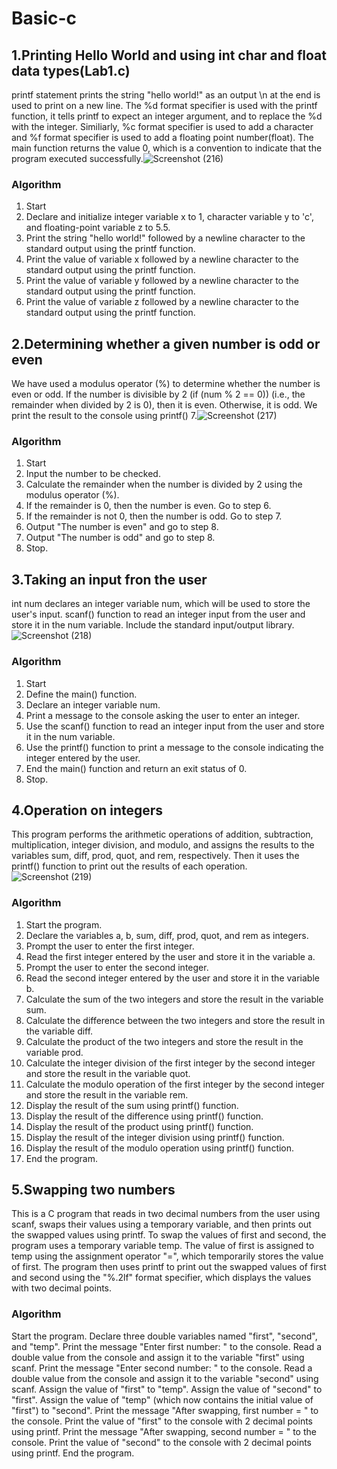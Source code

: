 # Basic-c
## 1.Printing Hello World and using int char and float data types(Lab1.c)
printf statement prints the string "hello world!" as an output
 \n at the end is used to print on a new line. 
 The %d format specifier is used with the printf function, it tells printf to expect an integer argument, and to replace the %d with the integer.
 Similiarly, %c format specifier is used to add a character and %f format specifier is used to add a floating point number(float).
 The main function returns the value 0, which is a convention to indicate that the program executed successfully.![Screenshot (216)](https://user-images.githubusercontent.com/125993593/230716229-263a61e9-45d2-49db-a3ce-1d26ee07d1f3.png)
### Algorithm
1.  Start
2.  Declare and initialize integer variable x to 1, character variable y to 'c', and floating-point variable z to 5.5.
3.  Print the string "hello world!" followed by a newline character to the standard output using the printf function.
4.  Print the value of variable x followed by a newline character to the standard output using the printf function.
5.  Print the value of variable y followed by a newline character to the standard output using the printf function.
6.  Print the value of variable z followed by a newline character to the standard output using the printf function.

  ## 2.Determining whether a given number is odd or even
 We have used a modulus operator (%) to determine whether the number is even or odd.
 If the number is divisible by 2 (if (num % 2 == 0)) (i.e., the remainder when divided by 2 is 0), then it is even. Otherwise, it is odd.
 We print the result to the console using printf() 
 7.![Screenshot (217)](https://user-images.githubusercontent.com/125993593/230735924-c7e7aa5d-de0c-4904-995e-8d7ca1665ffc.png)
  ### Algorithm
 1. Start
2. Input the number to be checked.
3. Calculate the remainder when the number is divided by 2 using the modulus operator (%).
4. If the remainder is 0, then the number is even. Go to step 6.
5. If the remainder is not 0, then the number is odd. Go to step 7.
6. Output "The number is even" and go to step 8.
7. Output "The number is odd" and go to step 8.
8. Stop.

## 3.Taking an input fron the user
int num declares an integer variable num, which will be used to store the user's input.
 scanf() function to read an integer input from the user and store it in the num variable.
 Include the standard input/output library.
 ![Screenshot (218)](https://user-images.githubusercontent.com/125993593/230738164-755cf4e1-9c0d-42e5-96d9-3bbed7790d0d.png)
 ### Algorithm
1.  Start
2.   Define the main() function.
3.  Declare an integer variable num.
4.  Print a message to the console asking the user to enter an integer.
5.  Use the scanf() function to read an integer input from the user and store it in the num variable.
6.  Use the printf() function to print a message to the console indicating the integer entered by the user.
7.  End the main() function and return an exit status of 0.
8.  Stop.
## 4.Operation on integers
This program performs the arithmetic operations of addition, subtraction, multiplication, integer division, and modulo, and assigns the results to the variables sum, diff, prod, quot, and rem, respectively. Then it uses the printf() function to print out the results of each operation.
![Screenshot (219)](https://user-images.githubusercontent.com/125993593/230738756-6b1c60ed-8390-49f9-a318-4a8d56c310ae.png)
### Algorithm
1. Start the program.
2. Declare the variables a, b, sum, diff, prod, quot, and rem as integers.
3. Prompt the user to enter the first integer.
4. Read the first integer entered by the user and store it in the variable a.
5. Prompt the user to enter the second integer.
6. Read the second integer entered by the user and store it in the variable b.
7. Calculate the sum of the two integers and store the result in the variable sum.
8. Calculate the difference between the two integers and store the result in the variable diff.
9. Calculate the product of the two integers and store the result in the variable prod.
10. Calculate the integer division of the first integer by the second integer and store the result in the variable quot.
11. Calculate the modulo operation of the first integer by the second integer and store the result in the variable rem.
12. Display the result of the sum using printf() function.
13. Display the result of the difference using printf() function.
14. Display the result of the product using printf() function.
15. Display the result of the integer division using printf() function.
16. Display the result of the modulo operation using printf() function.
17. End the program.
## 5.Swapping two numbers
This is a C program that reads in two decimal numbers from the user using scanf, swaps their values using a temporary variable, and then prints out the swapped values using printf.
To swap the values of first and second, the program uses a temporary variable temp. 
The value of first is assigned to temp using the assignment operator "=", which temporarily stores the value of first.
The program then uses printf to print out the swapped values of first and second using the "%.2lf" format specifier, which displays the values with two decimal points.

### Algorithm
Start the program.
Declare three double variables named "first", "second", and "temp".
Print the message "Enter first number: " to the console.
Read a double value from the console and assign it to the variable "first" using scanf.
Print the message "Enter second number: " to the console.
Read a double value from the console and assign it to the variable "second" using scanf.
Assign the value of "first" to "temp".
Assign the value of "second" to "first".
Assign the value of "temp" (which now contains the initial value of "first") to "second".
Print the message "After swapping, first number = " to the console.
Print the value of "first" to the console with 2 decimal points using printf.
Print the message "After swapping, second number = " to the console.
Print the value of "second" to the console with 2 decimal points using printf.
End the program.



 
